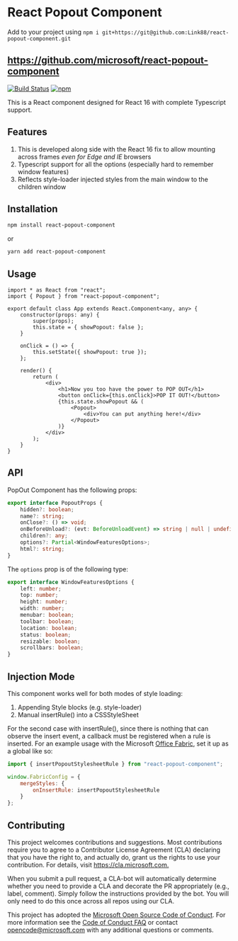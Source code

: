 # React Popout Component

Add to your project using `npm i git+https://git@github.com:Link88/react-popout-component.git`

## <https://github.com/microsoft/react-popout-component>

[![Build Status](https://travis-ci.org/Microsoft/react-popout-component.svg?branch=v1.0.0)](https://travis-ci.org/Microsoft/react-popout-component) [![npm](https://img.shields.io/npm/v/react-popout-component.svg)](https://www.npmjs.com/package/react-popout-component)

This is a React component designed for React 16 with complete Typescript support.

## Features

1. This is developed along side with the React 16 fix to allow mounting across frames _even for Edge and IE_ browsers
2. Typescript support for all the options (especially hard to remember window features)
3. Reflects style-loader injected styles from the main window to the children window

## Installation

```sh
npm install react-popout-component
```

or

```sh
yarn add react-popout-component
```

## Usage

```tsx
import * as React from "react";
import { Popout } from "react-popout-component";

export default class App extends React.Component<any, any> {
    constructor(props: any) {
        super(props);
        this.state = { showPopout: false };
    }

    onClick = () => {
        this.setState({ showPopout: true });
    };

    render() {
        return (
            <div>
                <h1>Now you too have the power to POP OUT</h1>
                <button onClick={this.onClick}>POP IT OUT!</button>
                {this.state.showPopout && (
                    <Popout>
                        <div>You can put anything here!</div>
                    </Popout>
                )}
            </div>
        );
    }
}
```

## API

PopOut Component has the following props:

```ts
export interface PopoutProps {
    hidden?: boolean;
    name?: string;
    onClose?: () => void;
    onBeforeUnload?: (evt: BeforeUnloadEvent) => string | null | undefined;
    children?: any;
    options?: Partial<WindowFeaturesOptions>;
    html?: string;
}
```

The `options` prop is of the following type:

```ts
export interface WindowFeaturesOptions {
    left: number;
    top: number;
    height: number;
    width: number;
    menubar: boolean;
    toolbar: boolean;
    location: boolean;
    status: boolean;
    resizable: boolean;
    scrollbars: boolean;
}
```

## Injection Mode

This component works well for both modes of style loading:

1. Appending Style blocks (e.g. style-loader)
2. Manual insertRule() into a CSSStyleSheet

For the second case with insertRule(), since there is nothing that can observe the insert event, a callback must be registered when a
rule is inserted. For an example usage with the Microsoft [Office Fabric](https://github.com/officedev/office-ui-fabric-react),
set it up as a global like so:

```js
import { insertPopoutStylesheetRule } from "react-popout-component";

window.FabricConfig = {
    mergeStyles: {
        onInsertRule: insertPopoutStylesheetRule
    }
};
```

## Contributing

This project welcomes contributions and suggestions. Most contributions require you to agree to a
Contributor License Agreement (CLA) declaring that you have the right to, and actually do, grant us
the rights to use your contribution. For details, visit <https://cla.microsoft.com.>

When you submit a pull request, a CLA-bot will automatically determine whether you need to provide
a CLA and decorate the PR appropriately (e.g., label, comment). Simply follow the instructions
provided by the bot. You will only need to do this once across all repos using our CLA.

This project has adopted the [Microsoft Open Source Code of Conduct](https://opensource.microsoft.com/codeofconduct/).
For more information see the [Code of Conduct FAQ](https://opensource.microsoft.com/codeofconduct/faq/) or
contact [opencode@microsoft.com](mailto:opencode@microsoft.com) with any additional questions or comments.
